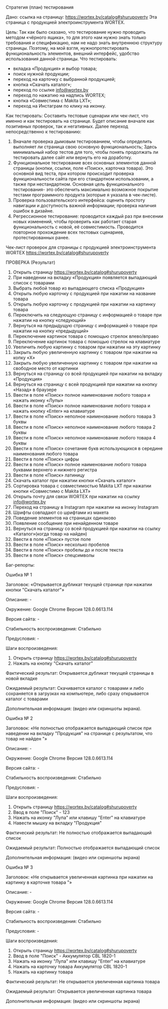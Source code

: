 Стратегия (план) тестирования

Дано: ссылка на страницу: https://wortex.by/catalog#shurupoverty 
Эта страница с продукцией электроинструмента WORTEX. 

Цель: Так как было сказано, что тестирование нужно проводить методом «чёрного ящика», то для этого нам нужно знать только требования и спецификацию, нам не надо знать внутреннюю структуру страницы. Поэтому, на мой взгля, нужнопротестировать функциональность элементов, внешний интерфейс, удобство использования данной страницы.
Что тестировать:
- вкладка «Продукция» и выбор товара;
- поиск нужной продукции;
- переход на карточку с выбранной продукцией;
- кнопка «Скачать каталог»;
- переход по ссылке info@wortex.by
- переход по нажатию на надпись WORTEX;
- кнопка «Совместима с Makita LXT»;
- переход на Инстаграм по клику на иконку.

Как тестировать:
Составить тестовые сценарии или чек-лист, что именно и как тестировать на странице. Будет описание вначале как позитивных проверок, так и негативных. Далее переход непосредственно к тестированию:
1. Вначале проверка дымовым тестированием, чтобы определить выполняет ли страница свою основную функциональность; Здесь минимальный набор тестов для того, чтобы понять продолжать ли тестировать далее сайт или вернуть его на доработку.
2. Функциональное тестирование всех основных элементов данной страницы (кнопки, ссылки, поле «Поиск», карточка товара). Это основной вид теста, при котором происходит проверка функциональности сайта при его стандартном использовании, а также при нестандартном. Основная цель функционального тестирования- это обеспечить максимально возможное покрытие тестами программного продукта (которые я указала в чек-листе).
3. Проверка пользовательского интерфейса: оценить простоту навигации и доступность важной информации; проверка наличия ошибок в дизайне.
4. Регрессионное тестирование: проводится каждый раз при внесении новых изменений, чтобы проверить как работает старая функциональность с новой, её совместимость. Проводится повторное прохождение всех тестовых сценариев, протестированных ранее.

Чек-лист проверок для страницы с продукцией электроинструмента WORTEX https://wortex.by/catalog#shurupoverty

ПРОВЕРКА (Результат)
1. Открыть страницу https://wortex.by/catalog#shurupoverty
2. При наведении на вкладку «Продукция» появляется выпадающий список с товарами	
3. Выбрать любой товар из выпадающего списка «Продукция» 	
4. Открыть любую карточку с продукцией при нажатии на название товара 	
5. Открыть любую карточку с продукцией при нажатии на картинку товара	
6. Переключить на следующую страницу с информацией о товаре при нажатии на кнопку «следующий»	
7. Вернуться на предыдущую страницу с информацией о товаре при нажатии на кнопку «предыдущий»	
8. Переключение картинок товара с помощью стрелок влево/вправо	
9. Переключение картинок товара с помощью стрелок на клавиатуре	
10. Увеличить любую картинку с товаром при нажатии на эту картинку	
11. Закрыть любую увеличенную картинку с товаром при нажатии на копку «X»	
12. Закрыть любую увеличенную картинку с товаром при нажатии на свободное место от картинки	
13. Вернуться на страницу со всей продукцией при нажатии на вкладку «Продукция»	
14. Вернуться на страницу с всей продукцией при нажатии на кнопку «Назад» в браузере	
15. Ввести в поле «Поиск» полное наименование любого товара и нажать иконку «Лупы»	
16. Ввести в поле «Поиск» полное наименование любого товара и нажать кнопку «Enter» на клавиатуре	
17. Ввести в поле «Поиск» неполное наименование любого товара 3 буквы 	
18. Ввести в поле «Поиск» неполное наименование любого товара 2 буквы	
19. Ввести в поле «Поиск» неполное наименование любого товара 4 буквы 	
20. Ввести в поле «Поиск» сочетание букв использующихся в середине наименования любого товара	
21. Ввести в поле «Поиск» цифры	
22. Ввести в поле «Поиск» полное наименование любого товара буквами верхнего и нижнего регистра 	
23. Ввести в поле «Поиск» латиницу	
24. Скачать каталог при нажатии кнопки «Скачать каталог»	
25. Сортировка товара с совместимостью Makita LXT при нажатии кнопки «Совместимо с Makita LXT»	
26. Открыть почту для связи WORTEX при нажатии на ссылку info@wortex.by
27. Переход на страницу в Instagram при нажатии на иконку Instagram	
28. Шрифты совпадают со шрифтами из макета	
29. Поведение элементов на страницах одинаково	
30. Появление сообщение при ненайденном товаре	
31. Вернуться на страницу со всей продукцией при нажатии на ссылку «Каталог»(когда товар на найден)	
32. Ввести в поле «Поиск» пустое поле	
33. Ввести в поле «Поиск» несколько пробелов	
34. Ввести в поле «Поиск» пробелы до и после текста 	
35. Ввести в поле «Поиск» спецсимволы



 Баг-репорты:
 
Ошибка № 1

Заголовок: «Открывается дубликат текущей странице при нажатии кнопки "Скачать каталог"»

Описание: -

Окружение: Google Chrome Версия 128.0.6613.114

Версия сайта: -  

Стабильность воспроизведения: Стабильно

Предусловия: -

Шаги воспроизведения:
1. Открыть страницу https://wortex.by/catalog#shurupoverty
2. Нажать на кнопку "Скачать каталог"

Фактический результат: Открывается дубликат текущей страницы в новой вкладке

Ожидаемый результат: Скачивается каталог с товарами и либо сохраняется в загрузках на компьютере, либо сразу открывается каталог с товарами

Дополнительная информация: (видео или скриншоты экрана).


Ошибка № 2

Заголовок: «Не полностью отображается выпадающий список при наведении на вкладку "Продукция" на странице с результатом, что товар не найден "»

Описание: -

Окружение: Google Chrome Версия 128.0.6613.114

Версия сайта: -  

Стабильность воспроизведения: Стабильно

Предусловия: -

Шаги воспроизведения:
1. Открыть страницу https://wortex.by/catalog#shurupoverty
2. Ввод в поле "Поиск" - 123
3. Нажать на иконку "Лупа" или клавишу "Enter" на клавиатуре
4. Навести мышку на вкладку "Продукция"

Фактический результат: Не полностью отображается выпадающий список

Ожидаемый результат: Полностью отображается выпадающий список

Дополнительная информация: (видео или скриншоты экрана)


Ошибка № 3

Заголовок: «Не открывается увеличенная картинка при нажатии на картинку в карточке товара "»

Описание: -

Окружение: Google Chrome Версия 128.0.6613.114

Версия сайта: -  

Стабильность воспроизведения: Стабильно

Предусловия: -

Шаги воспроизведения:
1. Открыть страницу https://wortex.by/catalog#shurupoverty
2. Ввод в поле "Поиск" - Аккумулятор CBL 1820-1
3. Нажать на иконку "Лупа" или клавишу "Enter" на клавиатуре
4. Нажать на карточку товара Аккумулятор CBL 1820-1
5. Нажать на картинку товара 

Фактический результат: Не открывается увеличенная картинка товара

Ожидаемый результат: Открывается увеличенная картинка товара

Дополнительная информация: (видео или скриншоты экрана)

	

	
	







	
	
	




 



